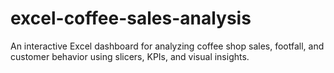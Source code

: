 # excel-coffee-sales-analysis
An interactive Excel dashboard for analyzing coffee shop sales, footfall, and customer behavior using slicers, KPIs, and visual insights.
